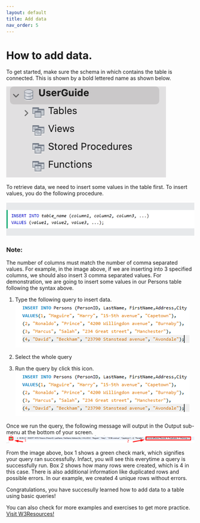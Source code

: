 ```yaml
---
layout: default
title: Add data
nav_order: 5
---
```



# How to add data.


To get started, make sure the schema in which contains the table is connected. This is shown by a bold lettered name as shown below. 

![Connected schema](https://github.com/vasshorin/VPD-Comm/blob/Gh-pages/assets/images/add20.png?raw=true)

To retrieve data, we need to insert some values in the table first. To insert values, you do the following procedure. 

![Insert Syntax](https://github.com/vasshorin/VPD-Comm/blob/Gh-pages/assets/images/add2.png?raw=true)

### Note: 
The number of columns must match the number of comma separated values. For example, in the image above, if we are inserting into 3 specified columns, we should also insert 3 comma separated values. 
For demonstration, we are going to insert some values in our Persons table following the syntax above.

1. Type the following query to insert data.
![Insert data](https://github.com/vasshorin/VPD-Comm/blob/Gh-pages/assets/images/add3.png?raw=true)

2. Select the whole query

3. Run the query by click this icon.
![Run query](https://github.com/vasshorin/VPD-Comm/blob/Gh-pages/assets/images/add4.png?raw=true)

Once we run the query, the following message will output in the Output sub-menu at the bottom of your screen.
![Query sub-menu](https://github.com/vasshorin/VPD-Comm/blob/Gh-pages/assets/images/add6.png?raw=true)

From the image above, box 1 shows a green check mark, which signifies your query ran successfully. Infact, you will see this everytime a query is successfully run. Box 2 shows how many rows were created, which is 4 in this case. There is also additional information like duplicated rows and possible errors. In our example, we created 4 unique rows without errors. 

Congratulations, you have succesully learned how to add data to a table using basic queries!

You can also check for more examples and exercises to get more practice. 
[Visit W3Resources!](https://www.w3schools.com/mysql/mysql_insert.asp)

